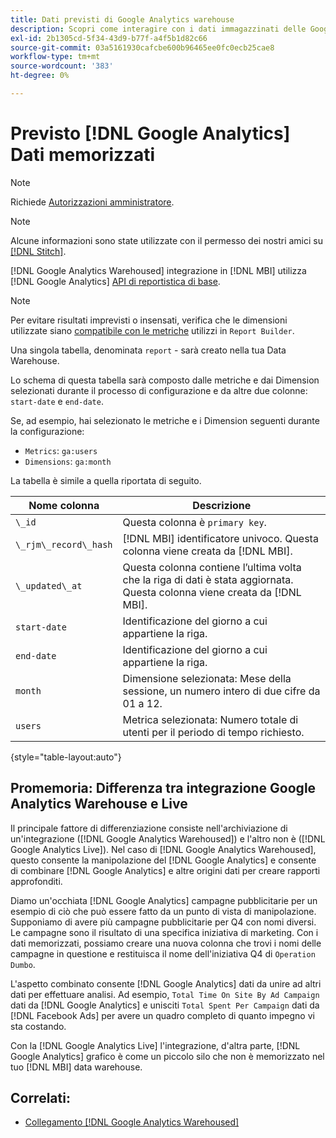 ```yaml
---
title: Dati previsti di Google Analytics warehouse
description: Scopri come interagire con i dati immagazzinati delle Google Analytics.
exl-id: 2b1305cd-5f34-43d9-b77f-a4f5b1d82c66
source-git-commit: 03a5161930cafcbe600b96465ee0fc0ecb25cae8
workflow-type: tm+mt
source-wordcount: '383'
ht-degree: 0%

---
```


# Previsto [!DNL Google Analytics] Dati memorizzati

>[!NOTE]
>
>Richiede [Autorizzazioni amministratore](../../../administrator/user-management/user-management.md).

>[!NOTE]
>
>Alcune informazioni sono state utilizzate con il permesso dei nostri amici su [[!DNL Stitch]](https://www.stitchdata.com/docs/integrations/saas/google-analytics).

[!DNL Google Analytics Warehoused] integrazione in [!DNL MBI] utilizza [!DNL Google Analytics] [API di reportistica di base](https://developers.google.com/analytics/devguides/reporting/core/v3/).

>[!NOTE]
>
>Per evitare risultati imprevisti o insensati, verifica che le dimensioni utilizzate siano [compatibile con le metriche](https://developers.google.com/analytics/devguides/reporting/core/dimsmets) utilizzi in `Report Builder`.

Una singola tabella, denominata `report` - sarà creato nella tua Data Warehouse.

Lo schema di questa tabella sarà composto dalle metriche e dai Dimension selezionati durante il processo di configurazione e da altre due colonne: `start-date` e `end-date`.

Se, ad esempio, hai selezionato le metriche e i Dimension seguenti durante la configurazione:

* `Metrics`: `ga:users`
* `Dimensions`: `ga:month`

La tabella è simile a quella riportata di seguito.

| **Nome colonna** | **Descrizione** |
|-----|-----|
| `\_id` | Questa colonna è `primary key`. |
| `\_rjm\_record\_hash` | [!DNL MBI] identificatore univoco. Questa colonna viene creata da [!DNL MBI]. |
| `\_updated\_at` | Questa colonna contiene l’ultima volta che la riga di dati è stata aggiornata. Questa colonna viene creata da [!DNL MBI]. |
| `start-date` | Identificazione del giorno a cui appartiene la riga. |
| `end-date` | Identificazione del giorno a cui appartiene la riga. |
| `month` | Dimensione selezionata: Mese della sessione, un numero intero di due cifre da 01 a 12. |
| `users` | Metrica selezionata: Numero totale di utenti per il periodo di tempo richiesto. |

{style=&quot;table-layout:auto&quot;}

## Promemoria: Differenza tra integrazione Google Analytics Warehouse e Live

Il principale fattore di differenziazione consiste nell&#39;archiviazione di un&#39;integrazione ([!DNL Google Analytics Warehoused]) e l&#39;altro non è ([!DNL Google Analytics Live]). Nel caso di [!DNL Google Analytics Warehoused], questo consente la manipolazione del [!DNL Google Analytics] e consente di combinare [!DNL Google Analytics] e altre origini dati per creare rapporti approfonditi.

Diamo un&#39;occhiata [!DNL Google Analytics] campagne pubblicitarie per un esempio di ciò che può essere fatto da un punto di vista di manipolazione. Supponiamo di avere più campagne pubblicitarie per Q4 con nomi diversi. Le campagne sono il risultato di una specifica iniziativa di marketing. Con i dati memorizzati, possiamo creare una nuova colonna che trovi i nomi delle campagne in questione e restituisca il nome dell&#39;iniziativa Q4 di `Operation Dumbo`.

L&#39;aspetto combinato consente [!DNL Google Analytics] dati da unire ad altri dati per effettuare analisi. Ad esempio, `Total Time On Site By Ad Campaign` dati da [!DNL Google Analytics] e unisciti `Total Spent Per Campaign` dati da [!DNL Facebook Ads] per avere un quadro completo di quanto impegno vi sta costando.

Con la [!DNL Google Analytics Live] l&#39;integrazione, d&#39;altra parte, [!DNL Google Analytics] grafico è come un piccolo silo che non è memorizzato nel tuo [!DNL MBI] data warehouse.

## Correlati:

* [Collegamento [!DNL Google Analytics Warehoused]](../integrations/google-analytics-warehoused.md)
